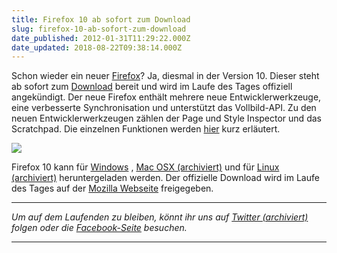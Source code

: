 ```yaml
---
title: Firefox 10 ab sofort zum Download
slug: firefox-10-ab-sofort-zum-download
date_published: 2012-01-31T11:29:22.000Z
date_updated: 2018-08-22T09:38:14.000Z
---
```


Schon wieder ein neuer [Firefox](http://www.mozilla.org/firefox/)? Ja, diesmal in der Version 10. Dieser steht ab sofort zum [Download](http://www.mozilla.org/firefox/) bereit und wird im Laufe des Tages offiziell angekündigt. Der neue Firefox enthält mehrere neue Entwicklerwerkzeuge, eine verbesserte Synchronisation und unterstützt das Vollbild-API. Zu den neuen Entwicklerwerkzeugen zählen der Page und Style Inspector und das Scratchpad. Die einzelnen Funktionen werden [hier](http://www.golem.de/1201/89430.html) kurz erläutert.

[![](//picdump.thafaker.de/2012/01/firefox-10-580x301.jpg)](__GHOST_URL__/firefox-10-ab-sofort-zum-download/firefox-10/)

Firefox 10 kann für [Windows](http://download.mozilla.org/?product=firefox-10.0&amp;os=win&amp;lang=en-US) , [Mac OSX (archiviert)](http://web.archive.org/web/20120505095444/http://www.mozilla.org/en-US/products/download.html?product=firefox-10.0) und für [Linux (archiviert)](http://web.archive.org/web/20120505095444/http://www.mozilla.org/en-US/products/download.html?product=firefox-10.0) heruntergeladen werden. Der offizielle Download wird im Laufe des Tages auf der [Mozilla Webseite](http://www.mozilla.org/firefox/) freigegeben.

---

*Um auf dem Laufenden zu bleiben, könnt ihr uns auf [Twitter (archiviert)](http://web.archive.org/web/20250905043545/https://twitter.com/) folgen oder die [Facebook-Seite](http://de-de.facebook.com/pages/thafaker-auf-Beton/154600141278763) besuchen.*

---
